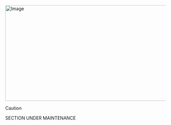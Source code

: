 <img width="1920" height="300" alt="Image" src="https://github.com/user-attachments/assets/a450788a-254d-486e-9efd-4639705fae2a" />















> [!Caution]
> SECTION UNDER MAINTENANCE
